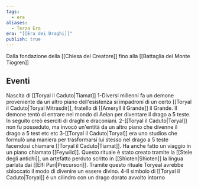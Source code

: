 ```yaml
---
tags:
  - era
aliases:
  - Terza Era
era: "[[Era dei Draghi]]"
publish: true
---
```

Dalla fondazione della [[Chiesa del Creatore]] fino alla [[Battaglia del Monte Tiogren]]

## Eventi
Nascita di [[Toryal il Caduto|Tiamat]]
1-Diversi millenni fa un demone proveniente da un altro piano dell'esistenza si impadroní di un certo [[Toryal il Caduto|Toryal Mitrasdir]], fratello di [[Ameryll il Grande]] il Grande. Il demone tentò di entrare nel mondo di Aelan per diventare il drago a 5 teste. In seguito creò eserciti di draghi e draconiani.
2-[[Toryal il Caduto|Toryal]] non fu posseduto, ma invocò un'entità da un altro piano che divenne il drago a 5 test etc etc
3-[[Toryal il Caduto|Toryal]] era uno studios che formulò una maniera per trasformarsi lui stesso nel drago a 5 teste facendosi chiamare [[Toryal il Caduto|Tiamat]]. Ha anche fatto un viaggio in un piano chiamato [[Feywild]]. Questo rituale è stato creato tramite la [[Stele degli antichi]], un artefatto perduto scritto in [[Shìoten|Shìoten]] la lingua parlata dai [[Elfi Puri|Precursori]]. Tramite questo rituale Toryeal avrebbe sbloccato il modo di divenire un essere divino. 
4-Il simbolo di [[Toryal il Caduto|Toryal]] è un cilindro con un drago dorato avvolto intorno